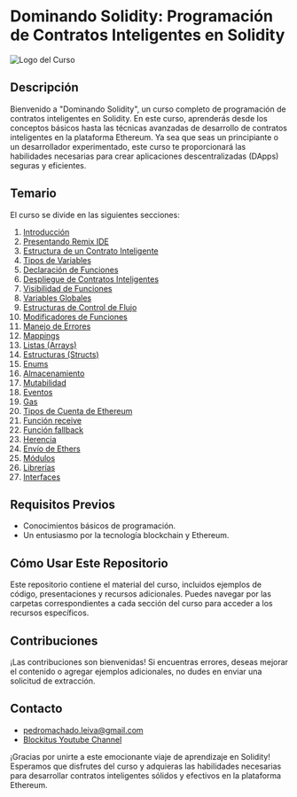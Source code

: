 
# Dominando Solidity: Programación de Contratos Inteligentes en Solidity

![Logo del Curso](https://bafkreidxyty6v5vddlrdmtpg3lwjj32pzxxhrb62r564n4spfrsq5xxdia.ipfs.nftstorage.link/)

## Descripción
Bienvenido a "Dominando Solidity", un curso completo de programación de contratos inteligentes en Solidity. En este curso, aprenderás desde los conceptos básicos hasta las técnicas avanzadas de desarrollo de contratos inteligentes en la plataforma Ethereum. Ya sea que seas un principiante o un desarrollador experimentado, este curso te proporcionará las habilidades necesarias para crear aplicaciones descentralizadas (DApps) seguras y eficientes.

## Temario
El curso se divide en las siguientes secciones:

1. [Introducción](https://youtu.be/Epwl4vo1eP8?si=kKGc9YU15rGNCTAZ)
2. [Presentando Remix IDE](https://youtu.be/4lxS9iPP0XA?si=5rzh7tLY9fmgy9rk)
3. [Estructura de un Contrato Inteligente](https://youtu.be/26x9KMIbbLw?si=hcYYtmgYqHPIzMhd)
4. [Tipos de Variables](https://youtu.be/WymSxXKpLB0?si=t-2Ce99EyPsRw11a)
5. [Declaración de Funciones](https://youtu.be/Sbp8z1vh9qI?si=PJSxiGwfF1JZjmbY)
6. [Despliegue de Contratos Inteligentes](https://youtu.be/iFJcrkZVLZA?si=ougelZiMY3E8lURe)
7. [Visibilidad de Funciones](https://youtu.be/9pp9mdenQyY?si=ZhD_mWFoT_qCgXxq)
8. [Variables Globales](https://youtu.be/vybCTNhl05E?si=vLZzQd3ZiUsBJDYc)
9. [Estructuras de Control de Flujo](https://youtu.be/G_0ui8CJvrk?si=jpr4RckH6g9fBmkS)
10. [Modificadores de Funciones](https://youtu.be/djV7UQ728aw?si=aGSF9gglun-moeX3)
11. [Manejo de Errores](https://youtu.be/NuOyCEtvDN0?si=-ZsP4FyGkwnB-vuF)
12. [Mappings](https://youtu.be/9KmPAfkptYQ?si=TW8IIVTW2UKIpoaY)
13. [Listas (Arrays)](https://youtu.be/cSIuVKXK-5w?si=uObGiBFp7dozr_Mn)
14. [Estructuras (Structs)](https://youtu.be/BgRQxsgr4ok?si=l0hmxOKUwFVxH1Ph)
15. [Enums](https://youtu.be/0YnT0r43F14?si=c2fD0WQx2lpOg_yc)
16. [Almacenamiento](https://youtu.be/TVJToSnZulg?si=LBh47cimIM7V5bRx)
17. [Mutabilidad](https://youtu.be/e_u10qsA7eM?si=4c3_shM5fGIWQzBg)
18. [Eventos](https://youtu.be/22YK5O48bjU?si=0e8Ln26EPm5-b8Kp)
19. [Gas](https://youtu.be/nSloGBJtYkY?si=_YgkCEkiq2JuFszD)
20. [Tipos de Cuenta de Ethereum](https://youtu.be/D7_Yl-y879o?si=pKt70hBsxFfkYohL)
21. [Función receive](https://youtu.be/X5Sr1cDLQmc?si=aIfQ6EEY8UoSK_S2)
22. [Función fallback](https://youtu.be/jKyuNvXKWuk?si=zqGkyt-o2ecFd-6d)
23. [Herencia](https://youtu.be/wqKXctwwSts?si=CWSEYtx30-6h-fNh)
24. [Envío de Ethers](https://youtu.be/yASiF-J2b8g?si=jiYTnyUSRZTz_-Cq)
25. [Módulos](https://youtu.be/M3SYKW-fjy8?si=V0Ad5yGzhaqCeM-a)
26. [Librerías](https://youtu.be/Iagqkk7x908?si=f9_DrgMf8wYGlRMX)
27. [Interfaces](https://youtu.be/g5__UTFVn_s?si=YNtHgC9lAiHLHJck)

## Requisitos Previos
- Conocimientos básicos de programación.
- Un entusiasmo por la tecnología blockchain y Ethereum.

## Cómo Usar Este Repositorio
Este repositorio contiene el material del curso, incluidos ejemplos de código, presentaciones y recursos adicionales. Puedes navegar por las carpetas correspondientes a cada sección del curso para acceder a los recursos específicos.

## Contribuciones
¡Las contribuciones son bienvenidas! Si encuentras errores, deseas mejorar el contenido o agregar ejemplos adicionales, no dudes en enviar una solicitud de extracción.

## Contacto
- pedromachado.leiva@gmail.com
- [Blockitus Youtube Channel](https://www.youtube.com/playlist?list=PL_wOFhiQdEgnD3RMRyLc5VkqnLB_FwyS7)

¡Gracias por unirte a este emocionante viaje de aprendizaje en Solidity! Esperamos que disfrutes del curso y adquieras las habilidades necesarias para desarrollar contratos inteligentes sólidos y efectivos en la plataforma Ethereum.
